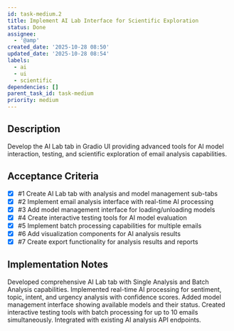 ```yaml
---
id: task-medium.2
title: Implement AI Lab Interface for Scientific Exploration
status: Done
assignee:
  - '@amp'
created_date: '2025-10-28 08:50'
updated_date: '2025-10-28 08:54'
labels:
  - ai
  - ui
  - scientific
dependencies: []
parent_task_id: task-medium
priority: medium
---
```


## Description

<!-- SECTION:DESCRIPTION:BEGIN -->
Develop the AI Lab tab in Gradio UI providing advanced tools for AI model interaction, testing, and scientific exploration of email analysis capabilities.
<!-- SECTION:DESCRIPTION:END -->

## Acceptance Criteria
<!-- AC:BEGIN -->
- [x] #1 Create AI Lab tab with analysis and model management sub-tabs
- [x] #2 Implement email analysis interface with real-time AI processing
- [x] #3 Add model management interface for loading/unloading models
- [x] #4 Create interactive testing tools for AI model evaluation
- [x] #5 Implement batch processing capabilities for multiple emails
- [x] #6 Add visualization components for AI analysis results
- [x] #7 Create export functionality for analysis results and reports
<!-- AC:END -->

## Implementation Notes

<!-- SECTION:NOTES:BEGIN -->
Developed comprehensive AI Lab tab with Single Analysis and Batch Analysis capabilities. Implemented real-time AI processing for sentiment, topic, intent, and urgency analysis with confidence scores. Added model management interface showing available models and their status. Created interactive testing tools with batch processing for up to 10 emails simultaneously. Integrated with existing AI analysis API endpoints.
<!-- SECTION:NOTES:END -->



